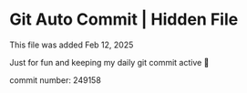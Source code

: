 # Git Auto Commit | Hidden File

This file was added Feb 12, 2025

Just for fun and keeping my daily git commit active 🤪

commit number: 249158
